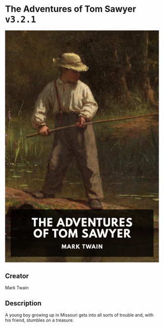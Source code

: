 
# The Adventures of Tom Sawyer <kbd>v3.2.1</kbd>

<center>
  <img src="./cover-1024.jpg"/>
</center>

## Creator
Mark Twain

## Description
A young boy growing up in Missouri gets into all sorts of trouble and, with his friend, stumbles on a treasure.
